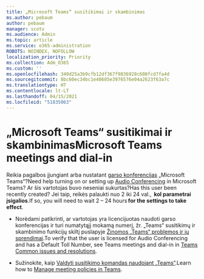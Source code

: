 ```yaml
---
title: „Microsoft Teams“ susitikimai ir skambinimas
ms.author: pebaum
author: pebaum
manager: scotv
ms.audience: Admin
ms.topic: article
ms.service: o365-administration
ROBOTS: NOINDEX, NOFOLLOW
localization_priority: Priority
ms.collection: Adm_O365
ms.custom: ''
ms.openlocfilehash: 340d25a3b9cfb12df367f9836928c608fcd7fa4d
ms.sourcegitcommit: 8bc60ec34bc1e40685e3976576e04a2623f63a7c
ms.translationtype: HT
ms.contentlocale: lt-LT
ms.lasthandoff: 04/15/2021
ms.locfileid: "51835063"
---
```

# <a name="microsoft-teams-meetings-and-dial-in"></a><span data-ttu-id="236c8-102">„Microsoft Teams“ susitikimai ir skambinimas</span><span class="sxs-lookup"><span data-stu-id="236c8-102">Microsoft Teams meetings and dial-in</span></span>

<span data-ttu-id="236c8-103">Reikia pagalbos įjungiant arba nustatant [garso konferencijas](https://docs.microsoft.com/microsoftteams/audio-conferencing-in-office-365) „Microsoft Teams“?</span><span class="sxs-lookup"><span data-stu-id="236c8-103">Need help turning on or setting up [Audio Conferencing](https://docs.microsoft.com/microsoftteams/audio-conferencing-in-office-365) in Microsoft Teams?</span></span> <span data-ttu-id="236c8-104">Ar šis vartotojas buvo neseniai sukurtas?</span><span class="sxs-lookup"><span data-stu-id="236c8-104">Has this user been recently created?</span></span> <span data-ttu-id="236c8-105">Jei taip, reikės palaukti nuo 2 iki 24 val.,  **kol parametrai įsigalios**.</span><span class="sxs-lookup"><span data-stu-id="236c8-105">If so, you will need to wait 2 – 24 hours **for the settings to take effect**.</span></span>

- <span data-ttu-id="236c8-106">Norėdami patikrinti, ar vartotojas yra licencijuotas naudoti garso konferencijas ir turi numatytąjį mokamą numerį, žr. „Teams“ susitikimų ir skambinimo funkcijų skiltį puslapyje [Žinomos „Teams“ problemos ir jų sprendimai](https://docs.microsoft.com/microsoftteams/known-issues).</span><span class="sxs-lookup"><span data-stu-id="236c8-106">To verify that the user is licensed for Audio Conferencing and has a Default Toll Number, see Teams meetings and dial-in in [Teams Common issues and resolutions](https://docs.microsoft.com/microsoftteams/known-issues).</span></span>

- <span data-ttu-id="236c8-107">Sužinokite, kaip [Valdyti susitikimo komandas naudojant „Teams“](https://docs.microsoft.com/microsoftteams/meeting-policies-in-teams).</span><span class="sxs-lookup"><span data-stu-id="236c8-107">Learn how to [Manage meeting policies in Teams](https://docs.microsoft.com/microsoftteams/meeting-policies-in-teams).</span></span> 

